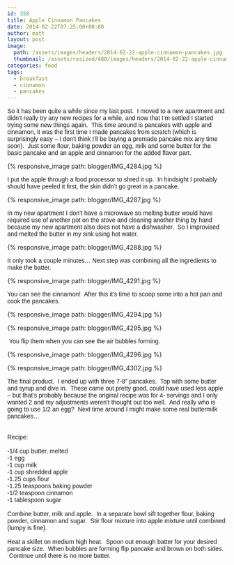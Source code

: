 ```yaml
---
id: 358
title: Apple Cinnamon Pancakes
date: 2014-02-22T07:25:00+00:00
author: matt
layout: post
image: 
  path: /assets/images/headers/2014-02-22-apple-cinnamon-pancakes.jpg
  thumbnail: /assets/resized/480/images/headers/2014-02-22-apple-cinnamon-pancakes.jpg
categories: food
tags:
  - breakfast
  - cinnamon
  - pancakes
---
```

<span style="font-family: Arial, Helvetica, sans-serif;">So it has been quite a while since my last post. &nbsp;I moved to a new apartment and didn&#8217;t really try any new recipes for a while, and now that I&#8217;m settled I started trying some new things again. &nbsp;This time around is pancakes with apple and cinnamon, it was the first time I made pancakes from scratch (which is surprisingly easy &#8211; I don&#8217;t think I&#8217;ll be buying a premade pancake mix any time soon). &nbsp;Just some flour, baking powder an egg, milk and some butter for the basic pancake and an apple and cinnamon for the&nbsp;<span style="font-family: Arial, Helvetica, sans-serif;">added<span style="font-family: Arial, Helvetica, sans-serif;">&nbsp;<span style="font-family: Arial, Helvetica, sans-serif;">flavor part. &nbsp;


{% responsive_image path: blogger/IMG_4284.jpg %}


<span style="font-family: Arial, Helvetica, sans-serif;">I put the apple through a food processor to shred it up. &nbsp;In hindsight I probably should have peeled it first, the skin didn&#8217;t go great in a pancake.


{% responsive_image path: blogger/IMG_4287.jpg %}


<span style="font-family: Arial, Helvetica, sans-serif;">In my new apartment I don&#8217;t have a microwave so melting butter would have required use of another pot on the stove and cleaning another thing by hand because my new apartment also does not have a dishwasher. &nbsp;So I improvised and melted the butter in my sink using hot water.


{% responsive_image path: blogger/IMG_4288.jpg %}


<span style="font-family: Arial, Helvetica, sans-serif;">It only took a couple minutes&#8230; Next step was combining all the ingredients to make the batter.


{% responsive_image path: blogger/IMG_4291.jpg %}


<span style="font-family: Arial, Helvetica, sans-serif;">You can see the cinnamon! &nbsp;After this it&#8217;s time to scoop some into a hot pan and cook the pancakes.


{% responsive_image path: blogger/IMG_4294.jpg %}





{% responsive_image path: blogger/IMG_4295.jpg %}


<span style="font-family: Arial, Helvetica, sans-serif;">&nbsp;You flip them when you can see the air bubbles forming.


{% responsive_image path: blogger/IMG_4296.jpg %}



{% responsive_image path: blogger/IMG_4302.jpg %}

<span style="font-family: Arial, Helvetica, sans-serif;">The final product. &nbsp;I ended up with three 7-8&#8243; pancakes. &nbsp;Top with some butter and syrup and dive in. &nbsp;These came out pretty good, could have used less apple &#8211; but that&#8217;s probably because the original recipe was for 4- servings and I only wanted 2 and my adjustments weren&#8217;t thought out too well. &nbsp;And really who is going to use 1/2 an egg? &nbsp;Next time around I might make some real buttermilk pancakes&#8230;</span>  
<span style="font-family: Arial, Helvetica, sans-serif;"><br /></span><span style="font-family: Arial, Helvetica, sans-serif;"><br /></span><span style="font-family: Arial, Helvetica, sans-serif;">Recipe:</span>  
<span style="font-family: Arial, Helvetica, sans-serif;"><br /></span><span style="font-family: Arial, Helvetica, sans-serif;">-1/4 cup butter, melted</span>  
<span style="font-family: Arial, Helvetica, sans-serif;">-1 egg</span>  
<span style="font-family: Arial, Helvetica, sans-serif;">-1 cup milk</span>  
<span style="font-family: Arial, Helvetica, sans-serif;">-1 cup shredded apple</span>  
<span style="font-family: Arial, Helvetica, sans-serif;">-1.25 cups flour</span>  
<span style="font-family: Arial, Helvetica, sans-serif;">-1.25 teaspoons baking powder</span>  
<span style="font-family: Arial, Helvetica, sans-serif;">-1/2 teaspoon cinnamon</span>  
<span style="font-family: Arial, Helvetica, sans-serif;">-1 tablespoon sugar</span>  
<span style="font-family: Arial, Helvetica, sans-serif;"><br /></span><span style="font-family: Arial, Helvetica, sans-serif;">Combine butter, milk and apple. &nbsp;In a separate bowl sift together flour, baking powder, cinnamon and sugar. &nbsp;Stir flour mixture into apple mixture until combined (lumpy is fine).</span>  
<span style="font-family: Arial, Helvetica, sans-serif;"><br /></span><span style="font-family: Arial, Helvetica, sans-serif;">Heat a skillet on medium high heat. &nbsp;Spoon out enough batter for your desired pancake size. &nbsp;When bubbles are forming flip pancake and brown on both sides. &nbsp;Continue until there is no more batter.</span>
